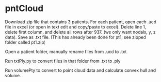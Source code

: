 # pntCloud

Download zip file that contains 3 patients. For each patient, open each .ucd file in excel (or open in text edit and copy/paste to excel). Delete line 1, delete first column, and delete all rows after 937. (we only want nodalx, y, z data). Save as .txt file. (This has already been done for pt1, see zipped folder called pt1.zip)

Open a patient folder, manually rename files from .ucd to .txt 

Run txtPly.py to convert files in that folder from .txt to .ply

Run volumePty to convert to point cloud data and calculate convex hull and volume. 
